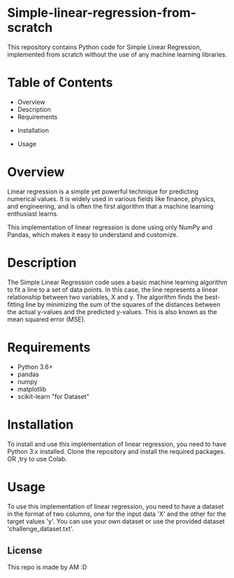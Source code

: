 # Simple-linear-regression-from-scratch
This repository contains Python code for Simple Linear Regression, implemented from scratch without the use of any machine learning libraries.

# Table of Contents

- Overview
- Description
- Requirements
* Installation
+ Usage


# Overview
Linear regression is a simple yet powerful technique for predicting numerical values. It is widely used in various fields like finance, physics, and engineering, and is often the first algorithm that a machine learning enthusiast learns.

This implementation of linear regression is done using only NumPy and Pandas, which makes it easy to understand and customize.

# Description
The Simple Linear Regression code uses a basic machine learning algorithm to fit a line to a set of data points. In this case, the line represents a linear relationship between two variables, X and y. The algorithm finds the best-fitting line by minimizing the sum of the squares of the distances between the actual y-values and the predicted y-values. This is also known as the mean squared error (MSE).

# Requirements

+ Python 3.6+
+ pandas
+ numpy
+ matplotlib
+ scikit-learn "for Dataset"

# Installation
To install and use this implementation of linear regression, you need to have Python 3.x installed. Clone the repository and install the required packages.
OR ,try to use Colab.

# Usage
To use this implementation of linear regression, you need to have a dataset in the format of two columns, one for the input data 'X' and the other for the target values 'y'. You can use your own dataset or use the provided dataset 'challenge_dataset.txt'.

## License
This repo is made by AM :D
